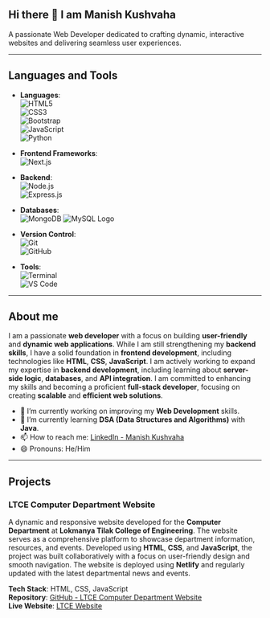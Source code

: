 ## Hi there 👋 I am Manish Kushvaha

A passionate Web Developer dedicated to crafting dynamic, interactive websites and delivering seamless user experiences.
___

## Languages and Tools

- **Languages**:  
  ![HTML5](https://img.shields.io/badge/HTML5-E34F26?style=flat-square&logo=html5&logoColor=white)  
  ![CSS3](https://img.shields.io/badge/CSS3-1572B6?style=flat-square&logo=css3&logoColor=white)  
  ![Bootstrap](https://img.shields.io/badge/Bootstrap-563D7C?style=flat-square&logo=bootstrap&logoColor=white)  
  ![JavaScript](https://img.shields.io/badge/JavaScript-F7DF1E?style=flat-square&logo=javascript&logoColor=black)  
  ![Python](https://img.shields.io/badge/Python-3776AB?style=flat-square&logo=python&logoColor=white)

- **Frontend Frameworks**:  
  ![Next.js](https://img.shields.io/badge/Next.js-000000?style=flat-square&logo=next.js&logoColor=white)

- **Backend**:  
  ![Node.js](https://img.shields.io/badge/Node.js-339933?style=flat-square&logo=node.js&logoColor=white)  
  ![Express.js](https://img.shields.io/badge/Express.js-000000?style=flat-square&logo=express&logoColor=white)

- **Databases**:  
  ![MongoDB](https://img.shields.io/badge/MongoDB-47A248?style=flat-square&logo=mongodb&logoColor=white)
![MySQL Logo](https://github.com/Manish-Kushvaha/your-repo-name/raw/main/path-to-image/MySQL_logo.png)

- **Version Control**:  
  ![Git](https://img.shields.io/badge/Git-F05032?style=flat-square&logo=git&logoColor=white)  
  ![GitHub](https://img.shields.io/badge/GitHub-181717?style=flat-square&logo=github&logoColor=white)

- **Tools**:  
  ![Terminal](https://img.shields.io/badge/Terminal-2A2A2A?style=flat-square&logo=gnome-terminal&logoColor=white)  
  ![VS Code](https://img.shields.io/badge/VS_Code-007ACC?style=flat-square&logo=visual-studio-code&logoColor=white)
  
___

## About me

I am a passionate **web developer** with a focus on building **user-friendly** and **dynamic web applications**. While I am still strengthening my **backend skills**, I have a solid foundation in **frontend development**, including technologies like **HTML**, **CSS**, **JavaScript**. I am actively working to expand my expertise in **backend development**, including learning about **server-side logic**, **databases**, and **API integration**. I am committed to enhancing my skills and becoming a proficient **full-stack developer**, focusing on creating **scalable** and **efficient web solutions**.

- 🔭 I’m currently working on improving my **Web Development** skills.
- 🌱 I’m currently learning **DSA (Data Structures and Algorithms)** with **Java**.
- 📫 How to reach me: [LinkedIn - Manish Kushvaha](https://www.linkedin.com/in/manishkushvaha/)
- 😄 Pronouns: He/Him

___

## Projects

### LTCE Computer Department Website
A dynamic and responsive website developed for the **Computer Department** at **Lokmanya Tilak College of Engineering**. The website serves as a comprehensive platform to showcase department information, resources, and events. Developed using **HTML**, **CSS**, and **JavaScript**, the project was built collaboratively with a focus on user-friendly design and smooth navigation. The website is deployed using **Netlify** and regularly updated with the latest departmental news and events.

**Tech Stack**: HTML, CSS, JavaScript  
**Repository**: [GitHub - LTCE Computer Department Website](https://github.com/Manish-Kushvaha/LTCE_dept_web)  
**Live Website**: [LTCE Website](https://ltcecomputerdepartment.netlify.app/)
